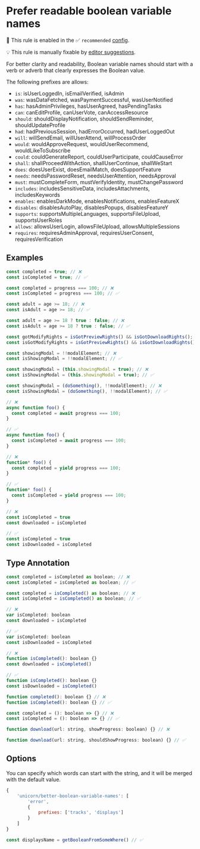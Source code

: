 # Prefer readable boolean variable names

💼 This rule is enabled in the ✅ `recommended` [config](https://github.com/sindresorhus/eslint-plugin-unicorn#preset-configs-eslintconfigjs).

💡 This rule is manually fixable by [editor suggestions](https://eslint.org/docs/latest/use/core-concepts#rule-suggestions).

<!-- end auto-generated rule header -->
<!-- Do not manually modify this header. Run: `npm run fix:eslint-docs` -->

For better clarity and readability, Boolean variable names should start with a verb or adverb that clearly expresses the Boolean value.

The following prefixes are allows:

- `is`: isUserLoggedIn, isEmailVerified, isAdmin
- `was`: wasDataFetched, wasPaymentSuccessful, wasUserNotified
- `has`: hasAdminPrivileges, hasUserAgreed, hasPendingTasks
- `can`: canEditProfile, canUserVote, canAccessResource
- `should`: shouldDisplayNotification, shouldSendReminder, shouldUpdateProfile
- `had`: hadPreviousSession, hadErrorOccurred, hadUserLoggedOut
- `will`: willSendEmail, willUserAttend, willProcessOrder
- `would`: wouldApproveRequest, wouldUserRecommend, wouldLikeToSubscribe
- `could`: couldGenerateReport, couldUserParticipate, couldCauseError
- `shall`: shallProceedWithAction, shallUserContinue, shallWeStart
- `does`: doesUserExist, doesEmailMatch, doesSupportFeature
- `needs`: needsPasswordReset, needsUserAttention, needsApproval
- `must`: mustCompleteForm, mustVerifyIdentity, mustChangePassword
- `includes`: includesSensitiveData, includesAttachments, includesKeywords
- `enables`: enablesDarkMode, enablesNotifications, enablesFeatureX
- `disables`: disablesAutoPlay, disablesPopups, disablesFeatureY
- `supports`: supportsMultipleLanguages, supportsFileUpload, supportsUserRoles
- `allows`: allowsUserLogin, allowsFileUpload, allowsMultipleSessions
- `requires`: requiresAdminApproval, requiresUserConsent, requiresVerification

## Examples

```js
const completed = true; // ❌
const isCompleted = true; // ✅
```

```js
const completed = progress === 100; // ❌
const isCompleted = progress === 100; // ✅
```

```js
const adult = age >= 18; // ❌
const isAdult = age >= 18; // ✅
```

```js
const adult = age >= 18 ? true : false; // ❌
const isAdult = age >= 18 ? true : false; // ✅
```

```js
const gotModifyRights = isGotPreviewRights() && isGotDownloadRights(); // ❌
const isGotModifyRights = isGotPreviewRights() && isGotDownloadRights(); // ✅
```

```js
const showingModal = !!modalElement; // ❌
const isShowingModal = !!modalElement; // ✅
```

```js
const showingModal = (this.showingModal = true); // ❌
const isShowingModal = (this.showingModal = true); // ✅
```

```js
const showingModal = (doSomething(), !!modalElement); // ❌
const isShowingModal = (doSomething(), !!modalElement); // ✅
```

```js
// ❌
async function foo() {
  const completed = await progress === 100;
}

// ✅
async function foo() {
  const isCompleted = await progress === 100;
}
```

```js
// ❌
function* foo() {
  const completed = yield progress === 100;
}

// ✅
function* foo() {
  const isCompleted = yield progress === 100;
}
```

```js
// ❌
const isCompleted = true
const downloaded = isCompleted

// ✅
const isCompleted = true
const isDownloaded = isCompleted
```

<!-- Type Annotation -->
## Type Annotation

```js
const completed = isCompleted as boolean; // ❌
const isCompleted = isCompleted as boolean; // ✅
```

```js
const completed = isCompleted() as boolean; // ❌
const isCompleted = isCompleted() as boolean; // ✅
```

```js
// ❌
var isCompleted: boolean
const downloaded = isCompleted

// ✅
var isCompleted: boolean
const isDownloaded = isCompleted
```

```js
// ❌
function isCompleted(): boolean {}
const downloaded = isCompleted()

// ✅
function isCompleted(): boolean {}
const isDownloaded = isCompleted()
```

```js
function completed(): boolean {} // ❌
function isCompleted(): boolean {} // ✅
```

```js
const completed = (): boolean => {} // ❌
const isCompleted = (): boolean => {} // ✅
```

```js
function download(url: string, showProgress: boolean) {} // ❌

function download(url: string, shouldShowProgress: boolean) {} // ✅
```

## Options

You can specify which words can start with the string, and it will be merged with the default value.

```js
{
	'unicorn/better-boolean-variable-names': [
		'error',
		{
			prefixes: ['tracks', 'displays']
		}
	]
}
```

```js
const displaysName = getBooleanFromSomeWhere() // ✅
```
